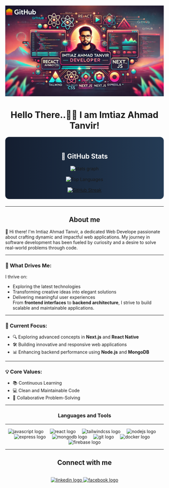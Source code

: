 ![I am GitHub Readme Generator's creator](https://raw.githubusercontent.com/imtiazahmadtanvir/imtiazahmadtanvir/refs/heads/main/banner.png)


<h1 align="center">Hello There..👋🏽 I am Imtiaz Ahmad Tanvir!</h1>

<div align="center" style="background: linear-gradient(to right, #141E30, #243B55); padding: 20px; border-radius: 12px;">
  
  <h2 align="center" style="color: white;">🌟 GitHub Stats</h2>

  <div>
    <img src="https://github-readme-stats.vercel.app/api?username=imtiazahmadtanvir&hide_title=false&hide_rank=false&show_icons=true&include_all_commits=true&count_private=true&disable_animations=false&theme=dark&locale=en&hide_border=false&order=1" alt="stats graph" />
  </div>

  <br />

  <div>
    <img src="https://github-readme-stats.vercel.app/api/top-langs?username=imtiazahmadtanvir&show_icons=true&locale=en&layout=compact" alt="Top Languages" />
  </div>

  <br />

  <div>
    <a href="https://git.io/streak-stats">
      <img src="https://nirzak-streak-stats.vercel.app?user=imtiazahmadtanvir&theme=dark" alt="GitHub Streak" />
    </a>
  </div>




</div>

###
---
<h2 a
  align="center">About me
</h2>


<p align="left">
🌟 Hi there!  
I'm Imtiaz Ahmad Tanvir, a dedicated Web Develope passionate about crafting dynamic and impactful web applications. My journey in software development has been fueled by curiosity and a desire to solve real-world problems through code.

---

### 🚀 What Drives Me:  
I thrive on:  
- Exploring the latest technologies  
- Transforming creative ideas into elegant solutions  
- Delivering meaningful user experiences  
From **frontend interfaces** to **backend architecture**, I strive to build scalable and maintainable applications.

---

### 🎯 Current Focus:  
- 🔍 Exploring advanced concepts in **Next.js** and **React Native**  
- 🛠️ Building innovative and responsive web applications  
- 📊 Enhancing backend performance using **Node.js** and **MongoDB**  

---

### 💡 Core Values:  
- 📚 Continuous Learning  
- 💻 Clean and Maintainable Code  
- 🤝 Collaborative Problem-Solving  

---


</p>

<h3 align="center">Languages and Tools</h3>

---

<div align="center">
  <img src="https://skillicons.dev/icons?i=js" height="40" alt="javascript logo" />
  <img width="12" />
  <!--   <img src="https://skillicons.dev/icons?i=ts" height="40" alt="typescript logo" /> -->
  <img src="https://cdn.jsdelivr.net/gh/devicons/devicon/icons/react/react-original.svg" height="40" alt="react logo" />
  <img width="12" />
  <!--   <img src="https://cdn.jsdelivr.net/gh/devicons/devicon/icons/nextjs/nextjs-original.svg" height="40" alt="nextjs logo" /> -->
  <img src="https://cdn.simpleicons.org/tailwindcss/06B6D4" height="40" alt="tailwindcss logo" />
  <img width="12" />
  <img src="https://cdn.simpleicons.org/nodedotjs/339933" height="40" alt="nodejs logo" />
  <img width="12" />
  <img src="https://skillicons.dev/icons?i=express" height="40" alt="express logo" />
  <img width="12" />
  <img src="https://cdn.simpleicons.org/mongodb/47A248" height="40" alt="mongodb logo" />
  <img width="12" />
  <!--   <img src="https://cdn.simpleicons.org/postgresql/4169E1" height="40" alt="postgresql logo" /> -->
  <img src="https://cdn.jsdelivr.net/gh/devicons/devicon/icons/git/git-original.svg" height="40" alt="git logo" />
  <img width="12" />
  <img src="https://cdn.jsdelivr.net/gh/devicons/devicon/icons/docker/docker-original.svg" height="40" alt="docker logo" />
  <img width="12" />
  <img src="https://cdn.jsdelivr.net/gh/devicons/devicon/icons/firebase/firebase-plain.svg" height="40" alt="firebase logo" />
</div>

---



###


<h2 align="center">Connect with me</h2>

<br clear="both">

<div align="center">
  <a href="https://www.linkedin.com/in/www.linkedin.com/in/imtiaz-tanveer07/" target="_blank">
    <img src="https://raw.githubusercontent.com/maurodesouza/profile-readme-generator/master/src/assets/icons/social/linkedin/default.svg" width="52" height="40" alt="linkedin logo"  />
  </a>
  <a href="https://www.facebook.com/https://www.facebook.com/imtiazahmadtanveer07" target="_blank">
    <img src="https://raw.githubusercontent.com/maurodesouza/profile-readme-generator/master/src/assets/icons/social/facebook/default.svg" width="52" height="40" alt="facebook logo"  />
  </a>
</div>

###
